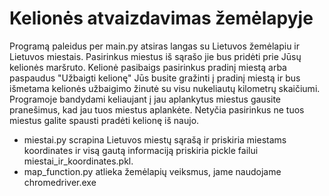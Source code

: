 # Kelionės atvaizdavimas žemėlapyje

Programą paleidus per main.py atsiras langas su Lietuvos žemėlapiu ir Lietuvos miestais. Pasirinkus miestus iš sąrašo jie bus pridėti prie Jūsų kelionės maršruto. Kelionė pasibaigs pasirinkus pradinį miestą arba paspaudus "Užbaigti kelionę" Jūs busite gražinti į pradinį miestą ir bus išmetama kelionės užbaigimo žinutė su visu nukeliautų kilometrų skaičiumi. Programoje bandydami keliaujant į jau aplankytus miestus gausite pranešimus, kad jau tuos miestus aplankėte. Netyčia pasirinkus ne tuos miestus galite spausti pradėti kelionę iš naujo.

- miestai.py scrapina Lietuvos miestų sąrašą ir priskiria miestams koordinates ir visą gautą informaciją priskiria pickle failui miestai_ir_koordinates.pkl.
- map_function.py atlieka žemėlapių veiksmus, jame naudojame chromedriver.exe
